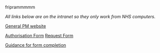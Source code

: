 friprammmmm

*All links below are on the intranet so they only work from NHS computers.*

[General PM website](http://intranet.lothian.scot.nhs.uk/Directory/mortuary/Pages/AdultHospitalPostMortem.aspx)

[Authorisation Form](http://intranet.lothian.scot.nhs.uk/Directory/mortuary/Adult%20Hospital%20Post%20Mortems/Adult%20Hospital%20Post%20Mortem%20Authorisation%20Form.pdf)
[Request Form](http://intranet.lothian.scot.nhs.uk/Directory/mortuary/Adult%20Hospital%20Post%20Mortems/Adult%20Hospital%20Post%20Mortem%20Request%20Form.pdf)
 
[Guidance for form completion](http://intranet.lothian.scot.nhs.uk/Directory/mortuary/Adult%20Hospital%20Post%20Mortems/Adult%20Hospital%20Post%20Mortem%20Guidance%20for%20Clinical%20Staff.pdf)
 
 